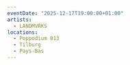 ```yaml
---
eventDate: "2025-12-17T19:00:00+01:00"
artists:
  - LANDMVRKS
locations:
  - Poppodium 013
  - Tilburg
  - Pays-Bas
---
```


